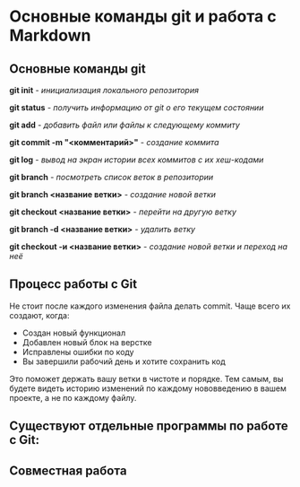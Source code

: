 # Основные команды git и работа с Markdown

## Основные команды git
**git init** - *инициализация локального репозитория*

**git status** - *получить информацию от git о его текущем состоянии*

**git add** - *добавить файл или файлы к следующему коммиту*

**git commit -m "<комментарий>"** - *создание коммита*

**git log** - *вывод на экран истории всех коммитов с их хеш-кодами*

**git branch** - *посмотреть список веток в репозитории*

**git branch <название ветки>** - *создание новой ветки*

**git checkout <название ветки>** - *перейти на другую ветку*

**git branch -d <название ветки>** - *удалить ветку*

**git checkout -и <название ветки>** - *создание новой ветки и переход на неё*


## Процесс работы с Git

Не стоит после каждого изменения файла делать commit. Чаще всего их создают, когда:
* Создан новый функционал
* Добавлен новый блок на верстке
* Исправлены ошибки по коду
* Вы завершили рабочий день и хотите сохранить код

Это поможет держать вашу ветки в чистоте и порядке. Тем самым, 
вы будете видеть историю изменений по каждому нововведению в вашем проекте, а не по каждому файлу.

## Существуют отдельные программы по работе с Git:

## Совместная работа
